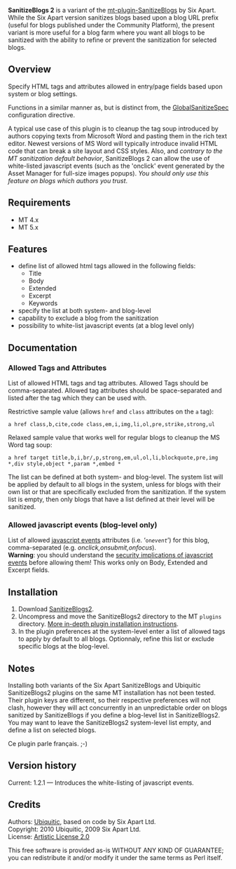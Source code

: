 **SanitizeBlogs 2** is a variant of the [mt-plugin-SanitizeBlogs](http://github.com/sixapart/mt-plugin-SanitizeBlogs) by Six Apart. While the Six Apart version sanitizes blogs based upon a blog URL prefix (useful for blogs published under the Community Platform), the present variant is more useful for a blog farm where you want all blogs to be sanitized with the ability to refine or prevent the sanitization for selected blogs.

## Overview

Specify HTML tags and attributes allowed in entry/page fields based upon system or blog settings.

Functions in a similar manner as, but is distinct from, the [GlobalSanitizeSpec](http://www.movabletype.org/config/globalsanitizespec) configuration directive.

A typical use case of this plugin is to cleanup the tag soup introduced by authors copying texts from Microsoft Word and pasting them in the rich text editor. Newest versions of MS Word will typically introduce invalid HTML code that can break a site layout and CSS styles.
Also, and <em>contrary to the MT sanitization default behavior</em>, SanitizeBlogs 2 can allow the use of white-listed javascript events (such as the 'onclick' event generated by the Asset Manager for full-size images popups). <em>You should only use this feature on blogs which authors you trust</em>.


## Requirements

* MT 4.x
* MT 5.x


## Features

* define list of allowed html tags allowed in the following fields:
    * Title
    * Body
    * Extended
    * Excerpt
    * Keywords
* specify the list at both system- and blog-level
* capability to exclude a blog from the sanitization
* possibility to white-list javascript events (at a blog level only)


## Documentation

### Allowed Tags and Attributes

List of allowed HTML tags and tag attributes. Allowed Tags should be comma-separated. Allowed tag attributes should be space-separated and listed after the tag which they can be used with.

Restrictive sample value (allows `href` and `class` attributes on the `a` tag):

    a href class,b,cite,code class,em,i,img,li,ol,pre,strike,strong,ul

Relaxed sample value that works well for regular blogs to cleanup the MS Word tag soup:

    a href target title,b,i,br/,p,strong,em,ul,ol,li,blockquote,pre,img *,div style,object *,param *,embed *

The list can be defined at both system- and blog-level.
The system list will be applied by default to all blogs in the system, unless for blogs with their own list or that are specifically excluded from the sanitization.
If the system list is empty, then only blogs that have a list defined at their level will be sanitized. 

### Allowed javascript events (blog-level only)

List of allowed [javascript events](http://www.quirksmode.org/js/events_events.html) attributes (i.e. ‘<code>on<em>event</em></code>’) for this blog, comma-separated (e.g. <em>onclick,onsubmit,onfocus</em>).<br/><strong>Warning</strong>: you should understand the [security implications of javascript events](http://en.wikipedia.org/wiki/JavaScript#Security) before allowing them! This works only on Body, Extended and Excerpt fields.


## Installation

1. Download <a href="http://github.com/padawan/SanitizeBlogs2" onClick="javascript: pageTracker._trackPageview('/software/SanitizeBlogs.github');">SanitizeBlogs2</a>.
1. Uncompress and move the SanitizeBlogs2 directory to the MT `plugins` directory. [More in-depth plugin installation instructions](http://tinyurl.com/easy-plugin-install).
1. In the plugin preferences at the system-level enter a list of allowed tags to apply by default to all blogs.
Optionnaly, refine this list or exclude specific blogs at the blog-level.


## Notes

Installing both variants of the Six Apart SanitizeBlogs and Ubiquitic SanitizeBlogs2 plugins on the same MT installation has not been tested. Their plugin keys are different, so their respective preferences will not clash, however they will act concurrently in an unpredictable order on blogs sanitized by SanitizeBlogs if you define a blog-level list in SanitizeBlogs2. You may want to leave the SanitizeBlogs2 system-level list empty, and define a list on selected blogs.

Ce plugin parle français. ;-)

## Version history

Current: 1.2.1 — Introduces the white-listing of javascript events.


## Credits

Authors: [Ubiquitic](http://ubiquitic.com/), based on code by Six Apart Ltd.  
Copyright: 2010 Ubiquitic, 2009 Six Apart Ltd.  
License: [Artistic License 2.0](http://www.opensource.org/licenses/artistic-license-2.0.php)

This free software is provided as-is WITHOUT ANY KIND OF GUARANTEE; you can redistribute it and/or modify it under the same terms as Perl itself.